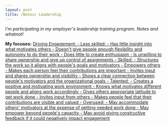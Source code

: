 ```yaml
---
layout: post
title: /Notes/ Leadership
---
```


_I'm participating in my employer's leadership training program. Notes and whatnot!_

**My focuses:**
<ins>Driving Engagement:<ins>
    - Less skilled:
        - Has little insight into what motivates others
        - Doesn't give people enough flexibility and autonomy to do their work
        - Does little to create enthusiasm
        - Is unwilling to share ownership and give up control of assignments
    - Skilled:
        - Structures the work so it aligns with people's goals and motivators
        - Empowers others
        - Makes each person feel their contributions are important
        - Invites input and shares ownership and visibility
        - Shows a clear connection between people's motivators and the organizational goals
    - Talented:
        - Creates a positive and motivating work environment
        - Knows what motivates different people and aligns work accordingly
        - Gives others appropriate latitude to get work done
        - Invites input from others
        - Makes people feel that their contributions are visible and valued
    - Overused:
        - May accommodate others' motivators at the expense of getting needed work done
        - May empower beyond people's capacity
        - May avoid giving constructive feedback if it could negatively impact engagement
